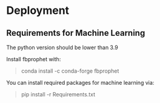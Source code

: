 # Deployment

## Requirements for Machine Learning

The python version should be lower than 3.9

Install fbprophet with:

> conda install -c conda-forge fbprophet

You can install required packages for machine learning via:

> pip install -r Requirements.txt 




